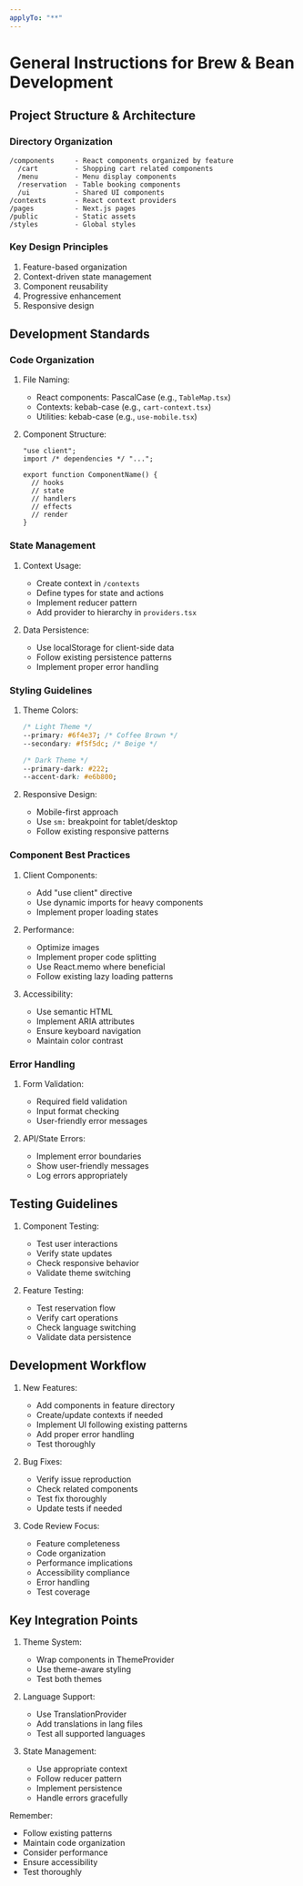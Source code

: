 ```yaml
---
applyTo: "**"
---
```


# General Instructions for Brew & Bean Development

## Project Structure & Architecture

### Directory Organization

```
/components     - React components organized by feature
  /cart         - Shopping cart related components
  /menu         - Menu display components
  /reservation  - Table booking components
  /ui           - Shared UI components
/contexts       - React context providers
/pages          - Next.js pages
/public         - Static assets
/styles         - Global styles
```

### Key Design Principles

1. Feature-based organization
2. Context-driven state management
3. Component reusability
4. Progressive enhancement
5. Responsive design

## Development Standards

### Code Organization

1. File Naming:

   - React components: PascalCase (e.g., `TableMap.tsx`)
   - Contexts: kebab-case (e.g., `cart-context.tsx`)
   - Utilities: kebab-case (e.g., `use-mobile.tsx`)

2. Component Structure:

   ```tsx
   "use client";
   import /* dependencies */ "...";

   export function ComponentName() {
     // hooks
     // state
     // handlers
     // effects
     // render
   }
   ```

### State Management

1. Context Usage:

   - Create context in `/contexts`
   - Define types for state and actions
   - Implement reducer pattern
   - Add provider to hierarchy in `providers.tsx`

2. Data Persistence:
   - Use localStorage for client-side data
   - Follow existing persistence patterns
   - Implement proper error handling

### Styling Guidelines

1. Theme Colors:

   ```css
   /* Light Theme */
   --primary: #6f4e37; /* Coffee Brown */
   --secondary: #f5f5dc; /* Beige */

   /* Dark Theme */
   --primary-dark: #222;
   --accent-dark: #e6b800;
   ```

2. Responsive Design:
   - Mobile-first approach
   - Use `sm:` breakpoint for tablet/desktop
   - Follow existing responsive patterns

### Component Best Practices

1. Client Components:

   - Add "use client" directive
   - Use dynamic imports for heavy components
   - Implement proper loading states

2. Performance:

   - Optimize images
   - Implement proper code splitting
   - Use React.memo where beneficial
   - Follow existing lazy loading patterns

3. Accessibility:
   - Use semantic HTML
   - Implement ARIA attributes
   - Ensure keyboard navigation
   - Maintain color contrast

### Error Handling

1. Form Validation:

   - Required field validation
   - Input format checking
   - User-friendly error messages

2. API/State Errors:
   - Implement error boundaries
   - Show user-friendly messages
   - Log errors appropriately

## Testing Guidelines

1. Component Testing:

   - Test user interactions
   - Verify state updates
   - Check responsive behavior
   - Validate theme switching

2. Feature Testing:
   - Test reservation flow
   - Verify cart operations
   - Check language switching
   - Validate data persistence

## Development Workflow

1. New Features:

   - Add components in feature directory
   - Create/update contexts if needed
   - Implement UI following existing patterns
   - Add proper error handling
   - Test thoroughly

2. Bug Fixes:

   - Verify issue reproduction
   - Check related components
   - Test fix thoroughly
   - Update tests if needed

3. Code Review Focus:
   - Feature completeness
   - Code organization
   - Performance implications
   - Accessibility compliance
   - Error handling
   - Test coverage

## Key Integration Points

1. Theme System:

   - Wrap components in ThemeProvider
   - Use theme-aware styling
   - Test both themes

2. Language Support:

   - Use TranslationProvider
   - Add translations in lang files
   - Test all supported languages

3. State Management:
   - Use appropriate context
   - Follow reducer pattern
   - Implement persistence
   - Handle errors gracefully

Remember:

- Follow existing patterns
- Maintain code organization
- Consider performance
- Ensure accessibility
- Test thoroughly
